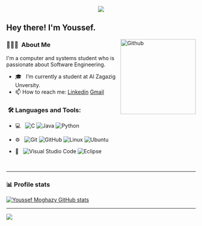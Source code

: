 
<p align="center"><img src="https://i.imgur.com/A6bWGFl.gif"/></p>

<h2> Hey there! I'm Youssef.</h2>

<img width="200" align="right" alt="Github" src="https://user-images.githubusercontent.com/48678280/88862734-4903af80-d201-11ea-968b-9c939d88a37c.gif" />


<h3> 👨🏻‍💻 &nbsp;About Me </h3>

I'm a computer and systems student who is passionate about Software Engineering.

- 🎓 &nbsp; I’m currently a student at Al Zagazig Unversity. 
- 📫 How to reach me: [Linkedin](https://www.linkedin.com/in/youssef-moghazy) [Gmail](https://www.youssefMoghazy55@gmail.com)

<h3>  &nbsp;🛠️ Languages and Tools:</h3>


- 💻 &nbsp;
![C](https://img.shields.io/badge/c-%2300599C.svg?style=for-the-badge&logo=c&logoColor=white)
![Java](https://img.shields.io/badge/java-%23ED8B00.svg?style=for-the-badge&logo=openjdk&logoColor=white)
![Python](https://img.shields.io/badge/python-3670A0?style=for-the-badge&logo=python&logoColor=ffdd54)

- ⚙️ &nbsp;
![Git](https://img.shields.io/badge/-Git-333333?style=flat&logo=git)
![GitHub](https://img.shields.io/badge/-GitHub-333333?style=flat&logo=github)
![Linux](https://img.shields.io/badge/-Linux-333333?style=flat&logo=Linux&logoColor=FCC624)
![Ubuntu](https://img.shields.io/badge/-Ubuntu-black?style=flat-square&logo=ubuntu)
- 🔧 &nbsp;
![Visual Studio Code](https://img.shields.io/badge/-Visual%20Studio%20Code-333333?style=flat&logo=visual-studio-code&logoColor=007ACC)
![Eclipse](https://img.shields.io/badge/-Eclipse-333333?style=flat&logo=eclipse-ide&logoColor=2C2255)

  
<br/>


---------------------------------------------------------------------------------------------------------------------------------------------------------------------------------

### 📊 Profile stats

[![Youssef Moghazy GitHub stats](https://github-readme-stats.vercel.app/api?username=youssefmoghazy)](https://github.com/anuraghazra/github-readme-stats)



---------------------------------------------------------------------------------------------------------------------------------------------------------------------------------
</p>
<img src="https://imgur.com/rilHVxA.png"/>
</p>

